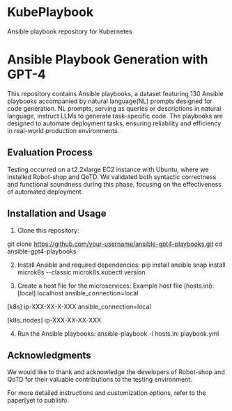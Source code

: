 # KubePlaybook
Ansible playbook repository for Kubernetes

# Ansible Playbook Generation with GPT-4

This repository contains Ansible playbooks,  a dataset featuring 130 Ansible playbooks accompanied by natural language(NL) prompts designed for code generation. NL prompts, serving as queries or descriptions in natural language, instruct LLMs to generate task-specific code. The playbooks are designed to automate deployment tasks, ensuring reliability and efficiency in real-world production environments.

## Evaluation Process

Testing occurred on a t2.2xlarge EC2 instance with Ubuntu, where we installed Robot-shop and QoTD. We validated both syntactic correctness and functional soundness during this phase, focusing on the effectiveness of automated deployment.

## Installation and Usage

1. Clone this repository:

git clone https://github.com/your-username/ansible-gpt4-playbooks.git
cd ansible-gpt4-playbooks

2. Install Ansible and required dependencies:
pip install ansible
snap install microk8s --classic
microk8s.kubectl version


3. Create a host file for the microservices:
Example host file (hosts.ini):
[local]
localhost ansible_connection=local

[k8s]
ip-XXX-XX-X-XXX ansible_connection=local

[k8s_nodes]
ip-XXX-XX-XX-XXX

4. Run the Ansible playbooks:
ansible-playbook -i hosts.ini playbook.yml

## Acknowledgments

We would like to thank and acknowledge the developers of Robot-shop and QoTD for their valuable contributions to the testing environment.


For more detailed instructions and customization options, refer to the paper[yet to publish).

